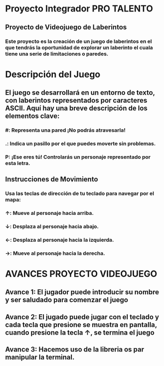 # Proyecto Integrador PRO TALENTO

## Proyecto de Videojuego de Laberintos
### Este proyecto es la creación de un juego de laberintos en el que tendrás la oportunidad de explorar un laberinto el cuala tiene una serie de limitaciones o paredes.

# Descripción del Juego
## El juego se desarrollará en un entorno de texto, con laberintos representados por caracteres ASCII. Aquí hay una breve descripción de los elementos clave:

### #: Representa una pared ¡No podrás atravesarla!
### .: Indica un pasillo por el que puedes moverte sin problemas.
### P: ¡Ese eres tú! Controlarás un personaje representado por esta letra.

## Instrucciones de Movimiento
### Usa las teclas de dirección de tu teclado para navegar por el mapa:
### ↑: Mueve al personaje hacia arriba.
### ↓: Desplaza al personaje hacia abajo.
### ←: Desplaza al personaje hacia la izquierda.
### →: Mueve al personaje hacia la derecha.

# AVANCES PROYECTO VIDEOJUEGO
## Avance 1: El jugador puede introducir su nombre y ser saludado para comenzar el juego
## Avance 2: El jugado puede jugar con el teclado y cada tecla que presione se muestra en pantalla, cuando presione la tecla ↑, se termina el juego
## Avance 3: Hacemos uso de la libreria os par manipular la terminal.
